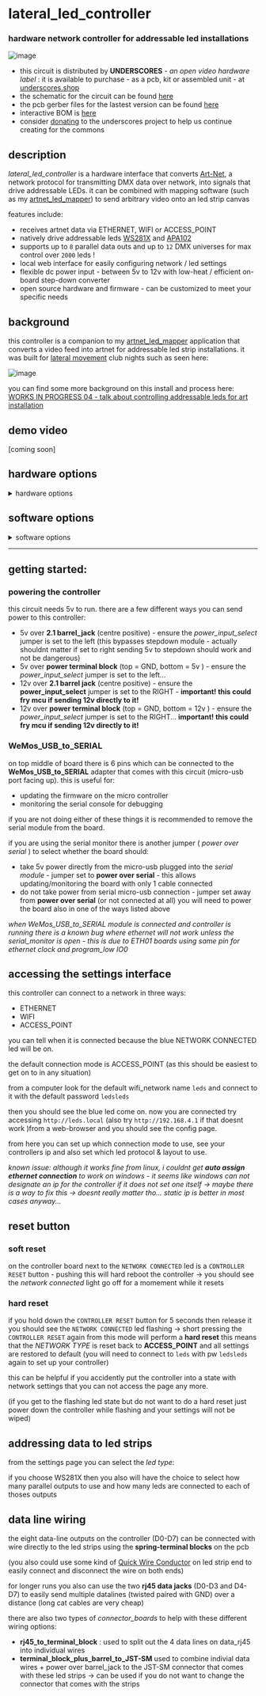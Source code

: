 # lateral_led_controller

### hardware network controller for addressable led installations 

![image](https://github.com/user-attachments/assets/b56ed530-bede-486a-a84b-ba3950885025)

- this circuit is distributed by __UNDERSCORES__ - _an open video hardware label_ : it is available to purchase - as a pcb, kit or assembled unit - at [underscores.shop](https://underscores.shop/lateral_led_controller/)
- the schematic for the circuit can be found [here](/hardware/schematic.pdf)
- the pcb gerber files for the lastest version can be found [here](/hardware/gerber_latest.zip)
- interactive BOM is [here](https://htmlpreview.github.io/?https://github.com/cyberboy666/lateral_led_controller/blob/main/hardware/bom/ibom.html)
- consider [donating](https://opencollective.com/underscores) to the underscores project to help us continue creating for the commons

## description

_lateral_led_controller_ is a hardware interface that converts [Art-Net](https://art-net.org.uk/), a network protocol for transmitting DMX data over network, into signals that drive addressable LEDs. it can be combined with mapping software (such as my [artnet_led_mapper](https://github.com/cyberboy666/artnet_led_mapper/)) to send arbitrary video onto an led strip canvas

features include:

- receives artnet data via ETHERNET, WIFI or ACCESS_POINT
- natively drive addressable leds [WS281X](https://www.aliexpress.com/item/4001322411818.html) and [APA102](https://www.aliexpress.com/item/32322326979.html)
- supports up to `8` parallel data outs and up to `12` DMX universes for max control over `2000` leds !
- local web interface for easily configuring network / led settings
- flexible dc power input - between 5v to 12v with low-heat / efficient on-board step-down converter
- open source hardware and firmware - can be customized to meet your specific needs

## background

this controller is a companion to my [artnet_led_mapper](https://github.com/cyberboy666/artnet_led_mapper/) application that converts a video feed into artnet for addressable led strip installations. it was built for [lateral movement](https://cyberboy666.com/lateralmovement/) club nights such as seen here:

![image](http://underscores.shop/wp-content/uploads/2024/06/leds.gif)


you can find some more background on this install and process here: [WORKS IN PROGRESS 04 - talk about controlling addressable leds for art installation](https://videos.scanlines.xyz/w/p/tUhDfYqJJPfjovscNMvFRL) 

## demo video

[coming soon]

## hardware options

<details><summary>hardware options</summary>

besides this controller there are some more bits of hardware you will need to realize an _addressable led installation_ - i will outline some suggestions here based on my experience but this will depend on your specific requirements - feel free to [email me](mailto:tim@cyberboy666.com) if you would like individual consulting on this.

### led strips

this controller is configured to support two types of addressable led strips (more can be added by firmware update):

### __WS281X__

ie [neopixels](https://www.adafruit.com/product/2541),  [WS2813 (5v) or WS2815 (12v)](https://www.aliexpress.com/item/4001322411818.html)

- these strips are cheapest - around 5usd for 60/m on aliexpress
- data to them is sent over a single wire (D) but is quite slow (around _800kbps_)
- this means that a maximum of around 240 of these leds can be addressed in series before the refresh rate drops below 30fps
- this controller is designed to be able to address up to 8 seperate WS281X led strips in parallel (outputs D0-D7 on board) for maximum 1920 number of leds in total


![image](https://github.com/user-attachments/assets/fd99ba35-70c5-444a-bb6a-b914387d39c2)

### __APA102__

ie [dotstar](https://www.adafruit.com/product/2574) ,  [SK9822](https://www.aliexpress.com/item/32322326979.html)

- these strips cost more - around 10usd for 60/m on aliexpress
- data to them is sent over two wires : ( __D__ata and __C__lock ) but is _very fast_ - (around _24Mbps_ )
- the controller is designed to address a single APA10 led strip by connecting D0 -> Data, D1 -> Clock
- at those speeds there is no need to have parrallel outputs can easily address 2000 leds in series (may need to look into power injection tho)
- they also claim to draw around 1/5 of the power as WS281X (i havnt tested this myself)

![image](https://github.com/user-attachments/assets/4de6dc08-b744-477d-b597-58106c115f09)

## power supply

we ended up using a switching power supply [like this](https://www.aliexpress.com/item/1005002843829663.html) 

- choose voltage based on your strip type (likely to be either 5v or 12v)
- and then power based on the requirement for total number of leds you are using
- you should power the _lateral_led_controller_ from the same supply thats powering the leds (its designed to safely take 5v - 12v input) or atleast ensure the GNDs are connected
- take note on the recommended power wire thickness based on how much current is passing through it (if you use 12v strips then less current is required and therefore thinner wires)

![image](https://github.com/user-attachments/assets/a14c4c9a-6c22-4981-a39e-36884a5f9992)

## light diffusers

for most installation settings it is prefered to use some kind of diffuser to help to evenly distribute light. there are many options and information about this topic online

## wiring and connectors

the data lines from _lateral_led_controller_ uses Pluggable Screw Terminals - standard wire (22awg etc) can connect these lines from controller to the strip

![image](https://github.com/user-attachments/assets/4b82d6b9-e639-4413-a254-619010723e6c)

theres also the option to use cat5/6 cables to carry multiple data lines from the _lateral_led_controller_ - these are quite cheap, come in long distances and have twisted pairs which should allow for longer runs

![image](https://github.com/user-attachments/assets/211844cf-94b4-4366-baef-74deefd615ba)


i like the idea of running power lines seperately (on [red+black paired wire](https://www.aliexpress.com/item/4000625095039.html) ) - and using [these kinds](https://www.aliexpress.com/item/1005004267277214.html) of barrel / screw connectors to easily plug in / unplug the installation

![image](https://github.com/user-attachments/assets/a575ffa4-9df2-4658-974c-fc0e0b74afea)

most led strips come with these [SM JST 4](https://www.aliexpress.com/item/1005002516911742.html?) connectors pre-soldered to both ends. one option if you dont want to resolder wires / new connectors onto each strip would be to just get some extra of these and create breakouts 

![image](https://github.com/user-attachments/assets/95455f20-8f90-485b-b1c4-b9bf2ced58d4)


</details>

## software options

<details><summary>software options</summary>

any software that can output artnet over a network can be used with _lateral_led_controller_. some programs i have tested it with include:

- my [artnet_led_mapper](https://github.com/cyberboy666/artnet_led_mapper) application
- [resolume](https://resolume.com/)
- [touch designer](https://derivative.ca/UserGuide/TouchDesigner)
- [QLC+](https://www.qlcplus.org/)

</details>

---

## getting started:

### powering the controller

this circuit needs 5v to run. there are a few different ways you can send power to this controller:

- 5v over __2.1 barrel_jack__ (centre positive) - ensure the _power_input_select_ jumper is set to the left (this bypasses stepdown module - actually shouldnt matter if set to right sending 5v to stepdown should work and not be dangerous)
- 5v over __power terminal block__ (top = GND, bottom = 5v ) - ensure the _power_input_select_ jumper is set to the left...
- 12v over __2.1 barrel jack__ (centre positive) - ensure the __power_input_select__ jumper is set to the RIGHT - __important! this could fry mcu if sending 12v directly to it!__
- 12v over __power terminal block__ (top = GND, bottom = 12v ) - ensure the _power_input_select_ jumper is set to the RIGHT... __important! this could fry mcu if sending 12v directly to it!__

### WeMos_USB_to_SERIAL

on top middle of board there is 6 pins which can be connected to the __WeMos_USB_to_SERIAL__ adapter that comes with this circuit (micro-usb port facing up). this is useful for:

- updating the firmware on the micro controller
- monitoring the serial console for debugging

if you are not doing either of these things it is recommended to remove the serial module from the board.

if you are using the serial monitor there is another jumper ( _power over serial_ ) to select whether the board should:

- take 5v power directly from the micro-usb plugged into the _serial module_ - jumper set to __power over serial__ - this allows updating/monitoring the board with only 1 cable connected
- do not take power from serial micro-usb connection - jumper set away from __power over serial__ (or not connected at all) you will need to power the board also in one of the ways listed above

_when WeMos_USB_to_SERIAL module is connected and controller is running there is a known bug where ethernet will not work unless the serial_monitor is open - this is due to ETH01 boards using same pin for ethernet clock and program_low IO0_

## accessing the settings interface

this controller can connect to a network in three ways:

- ETHERNET
- WIFI
- ACCESS_POINT

you can tell when it is connected because the blue NETWORK CONNECTED led will be on.

the default connection mode is ACCESS_POINT (as this should be easiest to get on to in any situation)

from a computer look for the default wifi_network name `leds` and connect to it with the default password `ledsleds`

then you should see the blue led come on. now you are connected try accessing `http://leds.local` (also try `http://192.168.4.1` if that doesnt work )from a web-browser and you should see the config page.

from here you can set up which connection mode to use, see your controllers ip and also set which led protocol & layout to use.

_known issue: although it works fine from linux, i couldnt get __auto assign ethernet connection__ to work on windows - it seems like windows can not designate an ip for the controller if it does not set one itself -> maybe there is a way to fix this -> doesnt really matter tho... static ip is better in most cases anyway..._

## reset button

### soft reset

on the controller board next to the `NETWORK CONNECTED` led is a `CONTROLLER RESET` button - pushing this will hard reboot the controller -> you should see the _network connected_ light go off for a momement while it resets

### hard reset

if you hold down the `CONTROLLER RESET` button for 5 seconds then release it you should see the `NETWORK CONNECTED` led flashing -> short pressing the `CONTROLLER RESET` again from this mode will perform a __hard reset__ this means that the _NETWORK TYPE_ is reset back to __ACCESS_POINT__ and all settings are restored to default (you will need to connect to `leds` with pw `ledsleds` again to set up your controller)

this can be helpful if you accidently put the controller into a state with network settings that you can not access the page any more.

(if you get to the flashing led state but do not want to do a hard reset just power down the controller while flashing and your settings will not be wiped)

## addressing data to led strips







from the settings page you can select the _led type_:

if you choose WS281X then you also will have the choice to select how many parallel outputs to use and how many leds are connected to each of thoses outputs

## data line wiring

the eight data-line outputs on the controller (D0-D7) can be connected with wire directly to the led strips using the __spring-terminal blocks__ on the pcb

(you also could use some kind of [Quick Wire Conductor](https://www.aliexpress.com/item/1005003870395163.html?) on led strip end to easily connect and disconnect the wire on both ends)

for longer runs you also can use the two __rj45 data jacks__ (D0-D3 and D4-D7) to easily send multiple datalines (twisted paired with GND) over a distance (long cat cables are very cheap) 

there are also two types of _connector_boards_ to help with these different wiring options:

- __rj45_to_terminal_block__ : used to split out the 4 data lines on data_rj45 into individual wires
- __terminal_block_plus_barrel_to_JST-SM__ used to combine indivial data wires + power over barrel_jack to the JST-SM connector that comes with these led strips -> can be used if you do not want to change the connector that comes with the strips
